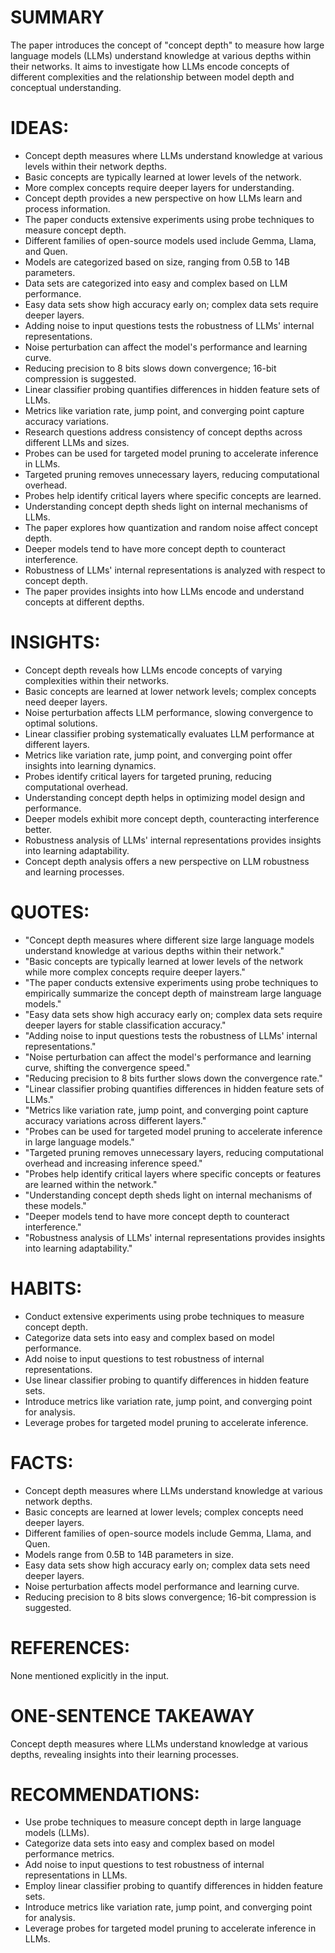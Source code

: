 # SUMMARY
The paper introduces the concept of "concept depth" to measure how large language models (LLMs) understand knowledge at various depths within their networks. It aims to investigate how LLMs encode concepts of different complexities and the relationship between model depth and conceptual understanding.

# IDEAS:
- Concept depth measures where LLMs understand knowledge at various levels within their network depths.
- Basic concepts are typically learned at lower levels of the network.
- More complex concepts require deeper layers for understanding.
- Concept depth provides a new perspective on how LLMs learn and process information.
- The paper conducts extensive experiments using probe techniques to measure concept depth.
- Different families of open-source models used include Gemma, Llama, and Quen.
- Models are categorized based on size, ranging from 0.5B to 14B parameters.
- Data sets are categorized into easy and complex based on LLM performance.
- Easy data sets show high accuracy early on; complex data sets require deeper layers.
- Adding noise to input questions tests the robustness of LLMs' internal representations.
- Noise perturbation can affect the model's performance and learning curve.
- Reducing precision to 8 bits slows down convergence; 16-bit compression is suggested.
- Linear classifier probing quantifies differences in hidden feature sets of LLMs.
- Metrics like variation rate, jump point, and converging point capture accuracy variations.
- Research questions address consistency of concept depths across different LLMs and sizes.
- Probes can be used for targeted model pruning to accelerate inference in LLMs.
- Targeted pruning removes unnecessary layers, reducing computational overhead.
- Probes help identify critical layers where specific concepts are learned.
- Understanding concept depth sheds light on internal mechanisms of LLMs.
- The paper explores how quantization and random noise affect concept depth.
- Deeper models tend to have more concept depth to counteract interference.
- Robustness of LLMs' internal representations is analyzed with respect to concept depth.
- The paper provides insights into how LLMs encode and understand concepts at different depths.

# INSIGHTS:
- Concept depth reveals how LLMs encode concepts of varying complexities within their networks.
- Basic concepts are learned at lower network levels; complex concepts need deeper layers.
- Noise perturbation affects LLM performance, slowing convergence to optimal solutions.
- Linear classifier probing systematically evaluates LLM performance at different layers.
- Metrics like variation rate, jump point, and converging point offer insights into learning dynamics.
- Probes identify critical layers for targeted pruning, reducing computational overhead.
- Understanding concept depth helps in optimizing model design and performance.
- Deeper models exhibit more concept depth, counteracting interference better.
- Robustness analysis of LLMs' internal representations provides insights into learning adaptability.
- Concept depth analysis offers a new perspective on LLM robustness and learning processes.

# QUOTES:
- "Concept depth measures where different size large language models understand knowledge at various depths within their network."
- "Basic concepts are typically learned at lower levels of the network while more complex concepts require deeper layers."
- "The paper conducts extensive experiments using probe techniques to empirically summarize the concept depth of mainstream large language models."
- "Easy data sets show high accuracy early on; complex data sets require deeper layers for stable classification accuracy."
- "Adding noise to input questions tests the robustness of LLMs' internal representations."
- "Noise perturbation can affect the model's performance and learning curve, shifting the convergence speed."
- "Reducing precision to 8 bits further slows down the convergence rate."
- "Linear classifier probing quantifies differences in hidden feature sets of LLMs."
- "Metrics like variation rate, jump point, and converging point capture accuracy variations across different layers."
- "Probes can be used for targeted model pruning to accelerate inference in large language models."
- "Targeted pruning removes unnecessary layers, reducing computational overhead and increasing inference speed."
- "Probes help identify critical layers where specific concepts or features are learned within the network."
- "Understanding concept depth sheds light on internal mechanisms of these models."
- "Deeper models tend to have more concept depth to counteract interference."
- "Robustness analysis of LLMs' internal representations provides insights into learning adaptability."

# HABITS:
- Conduct extensive experiments using probe techniques to measure concept depth.
- Categorize data sets into easy and complex based on model performance.
- Add noise to input questions to test robustness of internal representations.
- Use linear classifier probing to quantify differences in hidden feature sets.
- Introduce metrics like variation rate, jump point, and converging point for analysis.
- Leverage probes for targeted model pruning to accelerate inference.

# FACTS:
- Concept depth measures where LLMs understand knowledge at various network depths.
- Basic concepts are learned at lower levels; complex concepts need deeper layers.
- Different families of open-source models include Gemma, Llama, and Quen.
- Models range from 0.5B to 14B parameters in size.
- Easy data sets show high accuracy early on; complex data sets need deeper layers.
- Noise perturbation affects model performance and learning curve.
- Reducing precision to 8 bits slows convergence; 16-bit compression is suggested.

# REFERENCES:
None mentioned explicitly in the input.

# ONE-SENTENCE TAKEAWAY
Concept depth measures where LLMs understand knowledge at various depths, revealing insights into their learning processes.

# RECOMMENDATIONS:
- Use probe techniques to measure concept depth in large language models (LLMs).
- Categorize data sets into easy and complex based on model performance metrics.
- Add noise to input questions to test robustness of internal representations in LLMs.
- Employ linear classifier probing to quantify differences in hidden feature sets.
- Introduce metrics like variation rate, jump point, and converging point for analysis.
- Leverage probes for targeted model pruning to accelerate inference in LLMs.